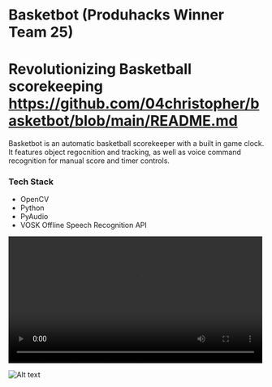 # Basketbot (Produhacks Winner Team 25)

# Revolutionizing Basketball scorekeeping https://github.com/04christopher/basketbot/blob/main/README.md

Basketbot is an automatic basketball scorekeeper with a built in game clock. It features object regocnition and tracking, as well as voice command recognition for manual score and timer controls.



### Tech Stack

- OpenCV
- Python
- PyAudio
- VOSK Offline Speech Recognition API

<video controls width="500">
    <source src="/path/to/video.mp4" type="video/mp4">
    Your browser does not support the video tag.
</video>

![Alt text](https://github.com/04christopher/team25/blob/main/demoshot.jpg)
